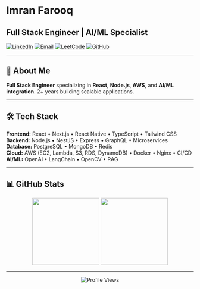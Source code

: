# Imran Farooq
## Full Stack Engineer | AI/ML Specialist 

[![LinkedIn](https://img.shields.io/badge/LinkedIn-0077B5?style=flat-square&logo=linkedin&logoColor=white)](https://www.linkedin.com/in/imranfarooqqaisrani) [![Email](https://img.shields.io/badge/Email-D14836?style=flat-square&logo=gmail&logoColor=white)](mailto:imranf620@gmail.com) [![LeetCode](https://img.shields.io/badge/LeetCode-FFA116?style=flat-square&logo=leetcode&logoColor=black)](https://leetcode.com/imranf620) [![GitHub](https://img.shields.io/badge/GitHub-100000?style=flat-square&logo=github&logoColor=white)](https://github.com/imranf620)

---

## 🎯 About Me

**Full Stack Engineer** specializing in **React**, **Node.js**, **AWS**, and **AI/ML integration**. 2+ years building scalable applications.

---

## 🛠️ Tech Stack

**Frontend:** React • Next.js • React Native • TypeScript • Tailwind CSS  
**Backend:** Node.js • NestJS • Express • GraphQL • Microservices  
**Database:** PostgreSQL • MongoDB • Redis   
**Cloud:** AWS (EC2, Lambda, S3, RDS, DynamoDB) • Docker • Nginx • CI/CD  
**AI/ML:** OpenAI • LangChain • OpenCV • RAG   

---

## 📊 GitHub Stats

<div align="center">
  <img height="180em" src="https://github-readme-stats.vercel.app/api?username=imranf620&show_icons=true&theme=github_dark&include_all_commits=true&count_private=true&hide_border=true"/>
  <img height="180em" src="https://github-readme-stats.vercel.app/api/top-langs/?username=imranf620&layout=compact&langs_count=8&theme=github_dark&hide_border=true"/>
</div>

---


<div align="center">

![Profile Views](https://komarev.com/ghpvc/?username=imranf620&color=blue&style=flat-square&label=Profile+Views)

</div>

